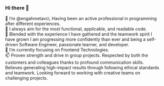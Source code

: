### Hi there 👋
👋 I’m @engahmetavci, Having been an active professional in programming after different experiences. <br>
👀 I always aim for the most functional, applicable, and readable code.<br>
🌱 Blended with the experience I have gathered and the teamwork spirit I have grown I am progressing more confidently than ever and being a self-driven Software Engineer, passionate learner, and developer.<br>
💞️ I’m currently focusing on Frontend Technologies.<br>
📫 Proven strength and drive in group projects. Respected by both the customers and colleagues thanks to profound communication skills. Believes generating high-impact results through following ethical standards and teamwork. Looking forward to working with creative teams on challenging projects.<br>
<!--
**engahmetavci/engahmetavci** is a ✨ _special_ ✨ repository because its `README.md` (this file) appears on your GitHub profile.

Here are some ideas to get you started:

- 🔭 I’m currently working on ...
- 🌱 I’m currently learning ...
- 👯 I’m looking to collaborate on ...
- 🤔 I’m looking for help with ...
- 💬 Ask me about ...
- 📫 How to reach me: ...
- 😄 Pronouns: ...
- ⚡ Fun fact: ...
-->
